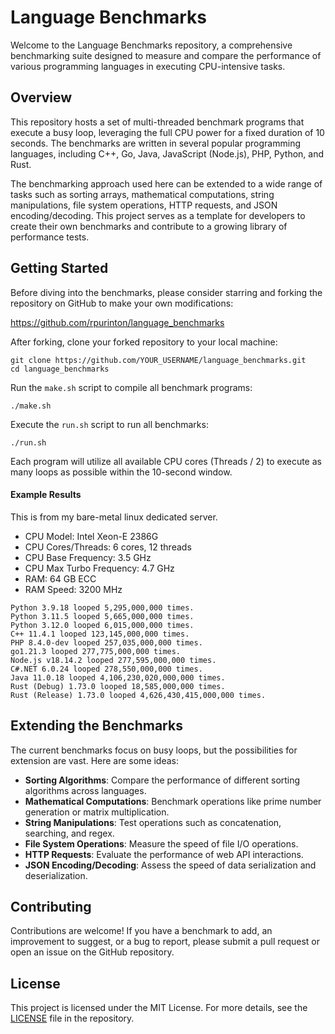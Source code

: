# Language Benchmarks

Welcome to the Language Benchmarks repository, a comprehensive benchmarking suite designed to measure and compare the performance of various programming languages in executing CPU-intensive tasks.

## Overview

This repository hosts a set of multi-threaded benchmark programs that execute a busy loop, leveraging the full CPU power for a fixed duration of 10 seconds. The benchmarks are written in several popular programming languages, including C++, Go, Java, JavaScript (Node.js), PHP, Python, and Rust.

The benchmarking approach used here can be extended to a wide range of tasks such as sorting arrays, mathematical computations, string manipulations, file system operations, HTTP requests, and JSON encoding/decoding. This project serves as a template for developers to create their own benchmarks and contribute to a growing library of performance tests.

## Getting Started

Before diving into the benchmarks, please consider starring and forking the repository on GitHub to make your own modifications:

https://github.com/rpurinton/language_benchmarks

After forking, clone your forked repository to your local machine:

```
git clone https://github.com/YOUR_USERNAME/language_benchmarks.git
cd language_benchmarks
```

Run the `make.sh` script to compile all benchmark programs:

```
./make.sh
```

Execute the `run.sh` script to run all benchmarks:

```
./run.sh
```

Each program will utilize all available CPU cores (Threads / 2) to execute as many loops as possible within the 10-second window.

#### Example Results

This is from my bare-metal linux dedicated server.

- CPU Model: Intel Xeon-E 2386G
- CPU Cores/Threads: 6 cores, 12 threads
- CPU Base Frequency: 3.5 GHz
- CPU Max Turbo Frequency: 4.7 GHz
- RAM: 64 GB ECC
- RAM Speed: 3200 MHz

```text
Python 3.9.18 looped 5,295,000,000 times.
Python 3.11.5 looped 5,665,000,000 times.
Python 3.12.0 looped 6,015,000,000 times.
C++ 11.4.1 looped 123,145,000,000 times.
PHP 8.4.0-dev looped 257,035,000,000 times.
go1.21.3 looped 277,775,000,000 times.
Node.js v18.14.2 looped 277,595,000,000 times.
C#.NET 6.0.24 looped 278,550,000,000 times.
Java 11.0.18 looped 4,106,230,020,000,000 times.
Rust (Debug) 1.73.0 looped 18,585,000,000 times.
Rust (Release) 1.73.0 looped 4,626,430,415,000,000 times.
```

## Extending the Benchmarks

The current benchmarks focus on busy loops, but the possibilities for extension are vast. Here are some ideas:

- **Sorting Algorithms**: Compare the performance of different sorting algorithms across languages.
- **Mathematical Computations**: Benchmark operations like prime number generation or matrix multiplication.
- **String Manipulations**: Test operations such as concatenation, searching, and regex.
- **File System Operations**: Measure the speed of file I/O operations.
- **HTTP Requests**: Evaluate the performance of web API interactions.
- **JSON Encoding/Decoding**: Assess the speed of data serialization and deserialization.

## Contributing

Contributions are welcome! If you have a benchmark to add, an improvement to suggest, or a bug to report, please submit a pull request or open an issue on the GitHub repository.

## License

This project is licensed under the MIT License. For more details, see the [LICENSE](LICENSE) file in the repository.
